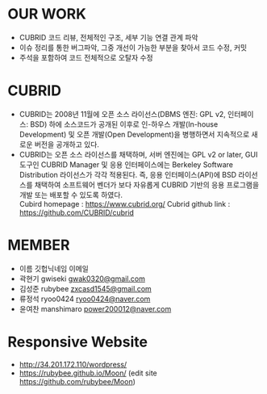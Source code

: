 OUR WORK
========
- CUBRID 코드 리뷰, 전체적인 구조, 세부 기능 연결 관계 파악
- 이슈 정리를 통한 버그파악, 그중 개선이 가능한 부분을 찾아서 코드 수정, 커밋
- 주석을 포함하여 코드 전체적으로 오탈자 수정

CUBRID
======
- CUBRID는 2008년 11월에 오픈 소스 라이선스(DBMS 엔진: GPL v2, 인터페이스: BSD) 하에 소스코드가 공개된 이후로 인-하우스 개발(In-house Development) 및 오픈 개발(Open Development)을 병행하면서 지속적으로 새로운 버전을 공개하고 있다.
- CUBRID는 오픈 소스 라이선스를 채택하며, 서버 엔진에는 GPL v2 or later, GUI 도구인 CUBRID Manager 및 응용 인터페이스에는 Berkeley Software Distribution 라이선스가 각각 적용된다. 즉, 응용 인터페이스(API)에 BSD 라이선스를 채택하여 소프트웨어 벤더가 보다 자유롭게 CUBRID 기반의 응용 프로그램을 개발 또는 배포할 수 있도록 하였다.<br/>
Cubird homepage : https://www.cubrid.org/
Cubrid github link : https://github.com/CUBRID/cubrid

MEMBER
======
- 이름    깃헙닉네임      이메일
- 곽현기   gwiseki      gwak0320@gmail.com
- 김성준   rubybee      zxcasd1545@gmail.com
- 류정석   ryoo0424     ryoo0424@naver.com
- 윤여찬   manshimaro   power200012@naver.com

Responsive Website
===========
- http://34.201.172.110/wordpress/
- https://rubybee.github.io/Moon/  (edit site https://github.com/rubybee/Moon)
